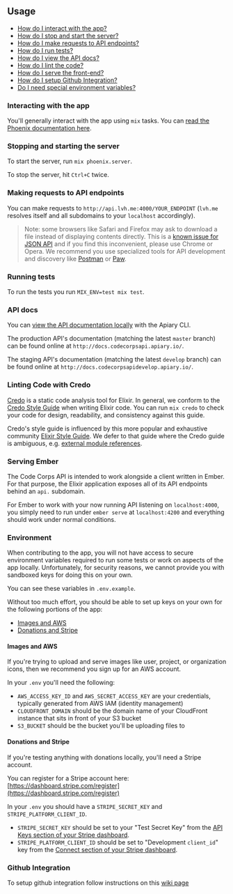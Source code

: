 ## Usage

- [How do I interact with the app?](#interacting-with-the-app)
- [How do I stop and start the server?](#stopping-and-starting-the-server)
- [How do I make requests to API endpoints?](#making-requests-to-api-endpoints)
- [How do I run tests?](#running-tests)
- [How do I view the API docs?](#api-docs)
- [How do I lint the code?](#linting-code-with-credo)
- [How do I serve the front-end?](#serving-ember)
- [How do I setup Github Integration?](#github-integration)
- [Do I need special environment variables?](#environment)

### Interacting with the app

You'll generally interact with the app using `mix` tasks. You can [read the Phoenix documentation here](http://www.phoenixframework.org/docs/mix-tasks).

### Stopping and starting the server

To start the server, run `mix phoenix.server`.

To stop the server, hit `Ctrl+C` twice.

### Making requests to API endpoints

You can make requests to `http://api.lvh.me:4000/YOUR_ENDPOINT` (`lvh.me` resolves itself and all subdomains to your `localhost` accordingly).

> Note: some browsers like Safari and Firefox may ask to download a file instead of displaying contents directly. This is a [known issue for JSON API](https://github.com/json-api/json-api/issues/1048) and if you find this inconvenient, please use Chrome or Opera. We recommend you use specialized tools for API development and discovery like [Postman](https://www.getpostman.com/) or [Paw](https://paw.cloud/).

### Running tests

To run the tests you run `MIX_ENV=test mix test`.

### API docs

You can [view the API documentation locally](docs/API.md) with the Apiary CLI.

The production API's documentation (matching the latest `master` branch) can be found online at `http://docs.codecorpsapi.apiary.io/`.

The staging API's documentation (matching the latest `develop` branch) can be found online at `http://docs.codecorpsapidevelop.apiary.io/`.

### Linting Code with Credo

[Credo](https://github.com/rrrene/credo) is a static code analysis tool for Elixir. In general, we conform to the [Credo Style Guide](https://github.com/rrrene/elixir-style-guide) when writing Elixir code. You can run `mix credo` to check your code for design, readability, and consistency against this guide.

Credo's style guide is influenced by this more popular and exhaustive community [Elixir Style Guide](https://github.com/levionessa/elixir_style_guide). We defer to that guide where the Credo guide is ambiguous, e.g. [external module references](https://github.com/levionessa/elixir_style_guide#modules).

### Serving Ember

The Code Corps API is intended to work alongside a client written in Ember. For that purpose, the Elixir application exposes all of its API endpoints behind an `api.` subdomain.

For Ember to work with your now running API listening on `localhost:4000`, you simply need to run under `ember serve` at `localhost:4200` and everything should work under normal conditions.

### Environment

When contributing to the app, you will not have access to secure environment variables required to run some tests or work on aspects of the app locally. Unfortunately, for security reasons, we cannot provide you with sandboxed keys for doing this on your own.

You can see these variables in `.env.example`.

Without too much effort, you should be able to set up keys on your own for the following portions of the app:

- [Images and AWS](#images-and-aws)
- [Donations and Stripe](#donations-and-stripe)

#### Images and AWS

If you're trying to upload and serve images like user, project, or organization icons, then we recommend you sign up for an AWS account.

In your `.env` you'll need the following:

- `AWS_ACCESS_KEY_ID` and `AWS_SECRET_ACCESS_KEY` are your credentials, typically generated from AWS IAM (identity management)
- `CLOUDFRONT_DOMAIN` should be the domain name of your CloudFront instance that sits in front of your S3 bucket
- `S3_BUCKET` should be the bucket you'll be uploading files to

#### Donations and Stripe

If you're testing anything with donations locally, you'll need a Stripe account.

You can register for a Stripe account here: [https://dashboard.stripe.com/register](https://dashboard.stripe.com/register)

In your `.env` you should have a `STRIPE_SECRET_KEY` and `STRIPE_PLATFORM_CLIENT_ID`.

- `STRIPE_SECRET_KEY` should be set to your "Test Secret Key" from the [API Keys section of your Stripe dashboard](https://dashboard.stripe.com/account/apikeys).
- `STRIPE_PLATFORM_CLIENT_ID` should be set to "Development `client_id`" key from the [Connect section of your Stripe dashboard](https://dashboard.stripe.com/account/applications/settings).

### Github Integration

To setup github integration follow instructions on this [wiki page]((https://github.com/code-corps/code-corps-api/wiki/GitHub-Apps-–-How-to-set-up-your-local-environment))